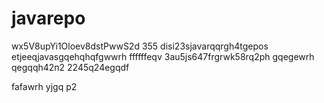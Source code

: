 # javarepo
wx5V8upYi1Oloev8dstPwwS2d
355
disi23sjavarqqrgh4tgepos
etjeeqjavasgqehqhqfgwwrh
ffffffeqv
3au5js647frgrwk58rq2рh
gqegewrh
qegqqh42п2
2245q24egqdf

fafawrh
yjgq
р2
